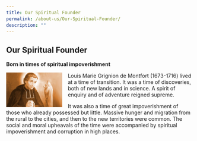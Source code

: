```yaml
---
title: Our Spiritual Founder
permalink: /about-us/Our-Spiritual-Founder/
description: ""
---
```

## Our Spiritual Founder


**Born in times of spiritual impoverishment**

<img src="/images/Louis%20Marie%20Grignion%20de%20Montfort.jpeg" style= "width: 30%; margin-right:15px;" align = "left">



Louis Marie Grignion de Montfort (1673-1716) lived at a time of transition. It was a time of discoveries, both of new lands and in science. A spirit of enquiry and of adventure reigned supreme.

It was also a time of great impoverishment of those who already possessed but little. Massive hunger and migration from the rural to the cities, and then to the new territories were common. The social and moral upheavals of the time were accompanied by spiritual impoverishment and corruption in high places.